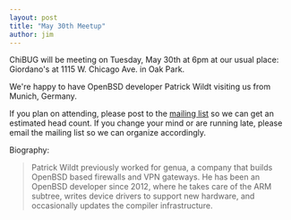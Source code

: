 ```yaml
---
layout: post
title: "May 30th Meetup"
author: jim
---
```

ChiBUG will be meeting on Tuesday, May 30th at 6pm at our usual place:
Giordano's at 1115 W. Chicago Ave. in Oak Park.

We're happy to have OpenBSD developer Patrick Wildt visiting us from Munich, Germany.

If you plan on attending, please post to the
[mailing list](https://groups.io/g/chibug)
so we can get an estimated head count.
If you change your mind or are running late, please email the mailing list so
we can organize accordingly.


Biography: 
> Patrick Wildt previously worked for genua, a company that builds OpenBSD based firewalls and VPN gateways. He has been an OpenBSD developer since 2012, where he takes care of the ARM subtree, writes device drivers to support new hardware, and occasionally updates the compiler infrastructure.


